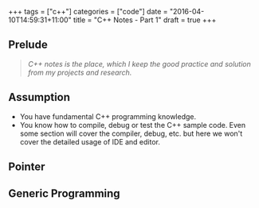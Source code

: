 +++
tags = ["c++"]
categories = ["code"]
date = "2016-04-10T14:59:31+11:00"
title = "C++ Notes - Part 1"
draft = true
+++

## Prelude 

> *C++ notes is the place, which I keep the good practice and solution from my projects and research.*

## Assumption

* You have fundamental C++ programming knowledge. 
* You know how to compile, debug or test the C++ sample code. Even some section will cover the compiler, debug, etc. but here we won't cover the detailed usage of IDE and editor.
 

## Pointer



## Generic Programming

